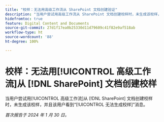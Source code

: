 ```yaml
---
title: "校样：无法用高级工作流从 SharePoint 文档创建验证"
description: "当用户尝试用高级工作流从 SharePoint 文档创建校样时，未生成该校样，并且该用户看到“无法生成校样”消息。"
hidefromtoc: true
feature: Digital Content and Documents
source-git-commit: 27d1f17ea0b25330d11d79609c41f82e9af518ab
workflow-type: ht
source-wordcount: '88'
ht-degree: 100%

---
```



# 校样：无法用[!UICONTROL 高级工作流]从 [!DNL SharePoint] 文档创建校样

当用户尝试用[!UICONTROL 高级工作流]从 [!DNL SharePoint] 文档创建校样时，未生成该校样，并且该用户看到“[!UICONTROL 无法生成校样]”消息。

_首次报告于 2024 年 1 月 30 日。_
